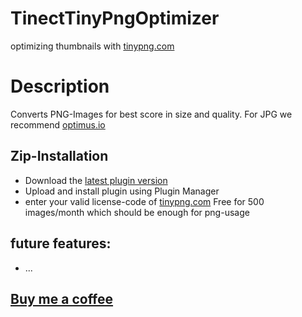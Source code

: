 # TinectTinyPngOptimizer
optimizing thumbnails with [tinypng.com](https://tinypng.com/)


# Description

Converts PNG-Images for best score in size and quality. For JPG we recommend [optimus.io](https://github.com/tinect/TinectOptimusOptimizer)

## Zip-Installation

* Download the [latest plugin version](https://github.com/tinect/TinectTinyPngOptimizer/releases/latest/)
* Upload and install plugin using Plugin Manager
* enter your valid license-code of [tinypng.com](https://tinypng.com/) Free for 500 images/month which should be enough for png-usage

## future features:
* ...

## [Buy me a coffee](https://www.paypal.me/tinect/)